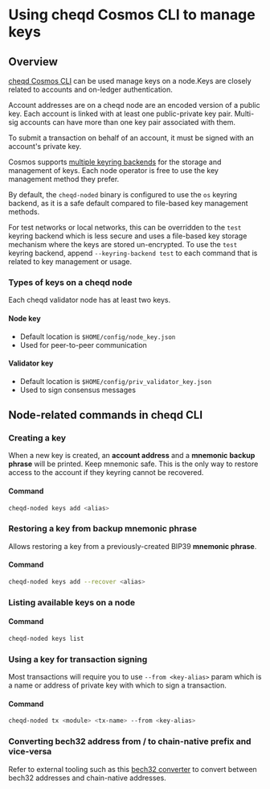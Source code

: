 # Using cheqd Cosmos CLI to manage keys

## Overview

[cheqd Cosmos CLI](README.md) can be used manage keys on a node.Keys are closely related to accounts and on-ledger authentication.

Account addresses are on a cheqd node are an encoded version of a public key. Each account is linked with at least one public-private key pair. Multi-sig accounts can have more than one key pair associated with them.

To submit a transaction on behalf of an account, it must be signed with an account's private key.

Cosmos supports [multiple keyring backends](https://docs.cosmos.network/main/user/run-node/keyring) for the storage and management of keys. Each node operator is free to use the key management method they prefer.

By default, the `cheqd-noded` binary is configured to use the `os` keyring backend, as it is a safe default compared to file-based key management methods.

For test networks or local networks, this can be overridden to the `test` keyring backend which is less secure and uses a file-based key storage mechanism where the keys are stored un-encrypted. To use the `test` keyring backend, append `--keyring-backend test` to each command that is related to key management or usage.

### Types of keys on a cheqd node

Each cheqd validator node has at least two keys.

#### Node key

* Default location is `$HOME/config/node_key.json`
* Used for peer-to-peer communication

#### Validator key

* Default location is `$HOME/config/priv_validator_key.json`
* Used to sign consensus messages

## Node-related commands in cheqd CLI

### Creating a key

When a new key is created, an **account address** and a **mnemonic backup phrase** will be printed. Keep mnemonic safe. This is the only way to restore access to the account if they keyring cannot be recovered.

#### Command

```bash
cheqd-noded keys add <alias>
```

### Restoring a key from backup mnemonic phrase

Allows restoring a key from a previously-created BIP39 **mnemonic phrase**.

#### Command

```bash
cheqd-noded keys add --recover <alias>
```

### Listing available keys on a node

#### Command

```bash
cheqd-noded keys list
```

### Using a key for transaction signing

Most transactions will require you to use `--from <key-alias>` param which is a name or address of private key with which to sign a transaction.

#### Command

```bash
cheqd-noded tx <module> <tx-name> --from <key-alias>
```

### Converting bech32 address from / to chain-native prefix and vice-versa

Refer to external tooling such as this [bech32 converter](https://cosmosdrops.io/en/tools/bech32-converter) to convert between bech32 addresses and chain-native addresses.
